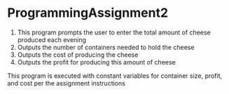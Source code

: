 # ProgrammingAssignment2

1. This program prompts the user to enter the total amount of cheese produced each evening
2. Outputs the number of containers needed to hold the cheese
3. Outputs the cost of producing the cheese
4. Outputs the profit for producing this amount of cheese

This program is executed with constant variables for container size, profit, and cost per the assignment instructions
